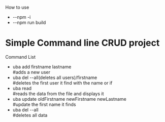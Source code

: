 How to use
<ul>
<li>--npm -i</li>
<li>--npm run build</li>
</ul>
<h1>Simple Command line CRUD project</h1>
<p>Command List</p>
<ul>
  <li>uba add firstname lastname</li>   #adds a new user
  <li>uba del --all(deletes all users)/firstname</li>     #deletes the first user it find with the name or if 
  <li>uba read </li>  #reads the data from the file and displays it
  <li>uba update oldFirstname newFirstname newLastname</li> #update the first name it finds
  <li>uba del --all</li> #deletes all data
</ul>
